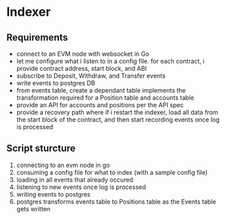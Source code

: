 # Indexer

## Requirements
- connect to an EVM node with websocket in Go
- let me configure what i listen to in a config file. for each contract, i provide contract address, start block, and ABI
- subscribe to Deposit, Withdraw, and Transfer events
- write events to postgres DB
- from events table, create a dependant table implements the transformation required for a Position table and accounts table
- provide an API for accounts and positions per the API spec
- provide a recovery path where if i restart the indexer, load all data from the start block of the contract, and then start recording events once log is processed


## Script sturcture
1. connecting to an evm node in go
2. consuming a config file for what to index (with a sample config file)
3. loading in all events that already occured
4. listening to new events once log is processed
5. writing events to postgres
6. postgres transforms events table to Positions table as the Events table gets written

